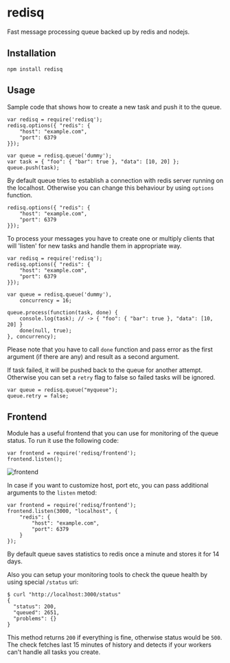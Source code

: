 
redisq
=====

Fast message processing queue backed up by redis and nodejs.

## Installation

    npm install redisq


## Usage

Sample code that shows how to create a new task and push it to the queue.

    var redisq = require('redisq');
    redisq.options({ "redis": {
        "host": "example.com",
        "port": 6379
    }});

    var queue = redisq.queue('dummy');
    var task = { "foo": { "bar": true }, "data": [10, 20] };
    queue.push(task);

By default queue tries to establish a connection with redis server running on the localhost.
Otherwise you can change this behaviour by using `options` function.

    redisq.options({ "redis": {
        "host": "example.com",
        "port": 6379
    }});

To process your messages you have to create one or multiply clients that will
'listen' for new tasks and handle them in appropriate way.

    var redisq = require('redisq');
    redisq.options({ "redis": {
        "host": "example.com",
        "port": 6379
    }});

    var queue = redisq.queue('dummy'),
        concurrency = 16;

    queue.process(function(task, done) {
        console.log(task); // -> { "foo": { "bar": true }, "data": [10, 20] }
        done(null, true);
    }, concurrency);

Please note that you have to call `done` function and pass error as the first argument
(if there are any) and result as a second argument.

If task failed, it will be pushed back to the queue for another attempt.
Otherwise you can set a `retry` flag to false so failed tasks will be ignored.

    var queue = redisq.queue("myqueue");
    queue.retry = false;

## Frontend

Module has a useful frontend that you can use for monitoring of the queue status. To run
it use the following code:

    var frontend = require('redisq/frontend');
    frontend.listen();

![frontend](http://i.steppic.com/6/b/9/5/6b95ef357cbd101529e48d011349e1c7/0.png)

In case if you want to customize host, port etc, you can pass additional arguments to the `listen` metod:

    var frontend = require('redisq/frontend');
    frontend.listen(3000, "localhost", {
        "redis": {
            "host": "example.com",
            "port": 6379
        }
    });

By default queue saves statistics to redis once a minute and stores it for 14 days.

Also you can setup your monitoring tools to check the queue health by using special `/status` uri:

    $ curl "http://localhost:3000/status"
    {
      "status": 200,
      "queued": 2651,
      "problems": {}
    }

This method returns `200` if everything is fine, otherwise status would be `500`. The check fetches
last 15 minutes of history and detects if your workers can't handle all tasks you create.



